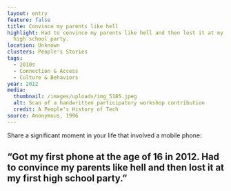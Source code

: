 ```yaml
---
layout: entry
feature: false
title: Convince my parents like hell
highlight: Had to convince my parents like hell and then lost it at my first
  high school party.
location: Unknown
clusters: People's Stories
tags:
  - 2010s
  - Connection & Access
  - Culture & Behaviors
year: 2012
media:
  thumbnail: /images/uploads/img_5185.jpeg
  alt: Scan of a handwritten participatory workshop contribution
  credit: A People's History of Tech
source: Anonymous, 1996
---
```

Share a significant moment in your life that involved a mobile phone: 

## “Got my first phone at the age of 16 in 2012. Had to convince my parents like hell and then lost it at my first high school party.”
